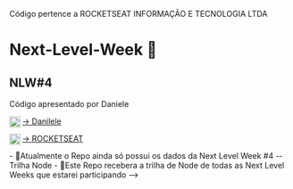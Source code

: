 Código pertence a ROCKETSEAT INFORMAÇÃO E TECNOLOGIA LTDA

# Next-Level-Week 🚀

## NLW#4
  Código apresentado por Daniele  
  
 <a href="https://github.com/danileao" target="blank"><img align="left" src="https://cdn.jsdelivr.net/npm/simple-icons@3.0.1/icons/github.svg" alt="Danileao" height="20"    width="20" />-> Danilele
  
  <a href="https://github.com/Rocketseat" target="blank"><img align="left" src="https://cdn.jsdelivr.net/npm/simple-icons@3.0.1/icons/github.svg" alt="Rocketseat" height="20"    width="20" />-> ROCKETSEAT
  

  </a>
 - 🚀Atualmente o Repo ainda só possui os dados da Next Level Week #4 -- Trilha Node
 - 🚀Este Repo recebera a trilha de Node de todas as Next Level Weeks que estarei participando
 -->
